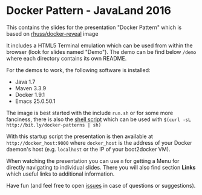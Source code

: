 # Docker Pattern - JavaLand 2016


This contains the slides for the presentation "Docker Pattern" which is based on [rhuss/docker-reveal](https://github.com/rhuss/docker-reveal) image

It includes a HTML5 Terminal emulation which can be used from within the browser (look for slides named "Demo"). The demo can be find below `/demo` where each directory contains its own README.

For the demos to work, the following software is installed:

* Java 1.7
* Maven 3.3.9
* Docker 1.9.1
* Emacs 25.0.50.1

The image is best started with the include `run.sh` or for some more fanciness, there is also the [shell script](https://raw.githubusercontent.com/rhuss/docker-patterns-2016-javaland/master/javaland-2016.sh) which can be used with `$(curl -sL http://bit.ly/docker-patterns | sh)`

With this startup script the presentation is then available at `http://docker_host:9000` where `docker_host` is the address of your Docker daemon's host (e.g. `localhost` or the IP of your boot2docker VM).

When watching the presentation you can use `m` for getting a Menu for directly navigating to individual slides. There you will also find section **Links** which useful links to additional information.

Have fun (and feel free to open [issues](https://github.com/rhuss/docker-patterns-2016-javaland/issues) in case of questions or suggestions).
